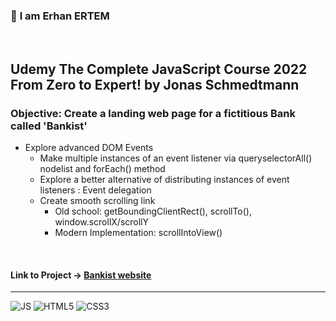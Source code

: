 ### 👋 **I am Erhan ERTEM**

&emsp;

## Udemy The Complete JavaScript Course 2022 From Zero to Expert! by Jonas Schmedtmann

### **Objective:** Create a landing web page for a fictitious Bank called 'Bankist'

- Explore advanced DOM Events
  - Make multiple instances of an event listener via queryselectorAll() nodelist and forEach() method
  - Explore a better alternative of distributing instances of event listeners : Event delegation
  - Create smooth scrolling link
    - Old school: getBoundingClientRect(), scrollTo(), window.scrollX/scrollY
    - Modern Implementation: scrollIntoView()

&emsp;

#### Link to Project &rarr; [Bankist website](https://bankist-erhan-ertem.netlify.app)

---

![JS](https://img.shields.io/badge/JavaScript-323330?style=for-the-badge&logo=javascript&logoColor=F7DF1E) ![HTML5](https://img.shields.io/badge/HTML5-E34F26?style=for-the-badge&logo=html5&logoColor=white) ![CSS3](https://img.shields.io/badge/CSS3-1572B6?style=for-the-badge&logo=css3&logoColor=white)

&emsp;
